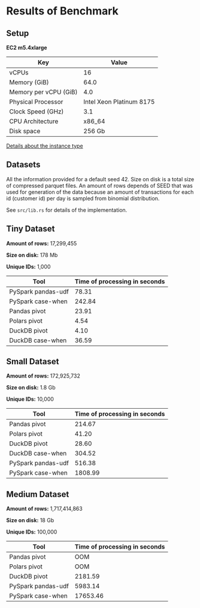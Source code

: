 # Results of Benchmark

## Setup

**EC2 m5.4xlarge**

| Key                   | Value                    |
|-----------------------|--------------------------|
| vCPUs                 | 16                       |
| Memory (GiB)          | 64.0                     |
| Memory per vCPU (GiB) | 4.0                      |
| Physical Processor    | Intel Xeon Platinum 8175 |
| Clock Speed (GHz)     | 3.1                      |
| CPU Architecture      | x86_64                   |
| Disk space            | 256 Gb                   |

[Details about the instance type](https://instances.vantage.sh/aws/ec2/m5.4xlarge)

## Datasets

All the information provided for a default seed 42. Size on disk is a total size of compressed parquet files. An amount of rows depends of SEED that was used for generation of the data because an amount of transactions for each id (customer id) per day is sampled from binomial distribution.

See `src/lib.rs` for details of the implementation.

## Tiny Dataset

**Amount of rows:** 17,299,455

**Size on disk:** 178 Mb

**Unique IDs:** 1,000

| Tool | Time of processing in seconds |
| ---- | ----------------------------- |
| PySpark pandas-udf | 78.31 |
| PySpark case-when | 242.84 |
| Pandas pivot | 23.91 |
| Polars pivot | 4.54 |
| DuckDB pivot | 4.10 |
| DuckDB case-when | 36.59 |


## Small Dataset

**Amount of rows:** 172,925,732

**Size on disk:** 1.8 Gb

**Unique IDs:** 10,000

| Tool | Time of processing in seconds |
| ---- | ----------------------------- |
| Pandas pivot | 214.67 |
| Polars pivot | 41.20 |
| DuckDB pivot | 28.60 |
| DuckDB case-when | 304.52 |
| PySpark pandas-udf | 516.38 |
| PySpark case-when | 1808.99 |



## Medium Dataset

**Amount of rows:** 1,717,414,863

**Size on disk:** 18 Gb

**Unique IDs:** 100,000

| Tool | Time of processing in seconds |
| ---- | ----------------------------- |
| Pandas pivot | OOM |
| Polars pivot | OOM |
| DuckDB pivot | 2181.59 |
| PySpark pandas-udf | 5983.14 |
| PySpark case-when | 17653.46 |
